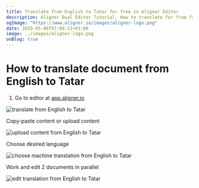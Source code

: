 ```yaml
---
title: Translate from English to Tatar for free in Aligner Editor
description: Aligner Dual Editor Tutorial. How to translate for free from English to Tatar. Aligner is multilingual document management platform. 
ogImage: "https://www.aligner.io/images/aligner-logo.png"
date: 2020-05-06T07:09:21+03:00
image: ../images/aligner-logo.png
onBlog: true
---
```


# How to translate document from English to Tatar

1. Go to editor at [app.aligner.io](https://app.aligner.io "Aligner App web page")

![translate from English to Tatar](../aligner-blank-editor.png "translate from English to Tatar")

Copy-paste content or upload content

![upload content from English to Tatar](../aligner-uploaded-document.png "upload content from English to Tatar")

Choose desired language

![choose machine translation from English to Tatar](../aligner-language-dropdown.png "choose machine translation from English to Tatar")

Work and edit 2 documents in parallel

![edit translation from English to Tatar](../aligner-double-sitded-editor.png "edit translation from English to Tatar")

